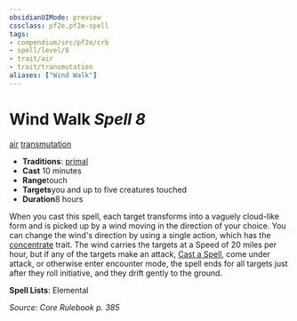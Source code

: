 ```yaml
---
obsidianUIMode: preview
cssclass: pf2e,pf2e-spell
tags:
- compendium/src/pf2e/crb
- spell/level/8
- trait/air
- trait/transmutation
aliases: ["Wind Walk"]
---
```

# Wind Walk *Spell 8*   
[air](../../Rules/traits/air.md)  [transmutation](../../Rules/traits/transmutation.md)  

- **Traditions**: [primal](../../Rules/traits/primal.md)
- **Cast** 10 minutes 
- **Range**touch
- **Targets**you and up to five creatures touched
- **Duration**8 hours

When you cast this spell, each target transforms into a vaguely cloud-like form and is picked up by a wind moving in the direction of your choice. You can change the wind's direction by using a single action, which has the [concentrate](../../Rules/traits/concentrate.md) trait. The wind carries the targets at a Speed of 20 miles per hour, but if any of the targets make an attack, [Cast a Spell](../../Rules/actions/cast-a-spell.md), come under attack, or otherwise enter encounter mode, the spell ends for all targets just after they roll initiative, and they drift gently to the ground.

**Spell Lists**: Elemental

*Source: Core Rulebook p. 385*